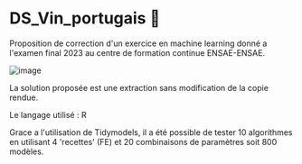 # DS_Vin_portugais :wine_glass:

Proposition de correction d'un exercice en machine learning donné a l'examen final 2023 au centre de formation continue ENSAE-ENSAE.

![image](https://github.com/Bendrox/DS_Vin_portugais/assets/145064474/c0ccaf34-3b35-464f-bd47-c320a216f385)


La solution proposée est une extraction sans modification de la copie rendue.

Le langage utilisé : R

Grace a l'utilisation de Tidymodels, il a été possible de tester 10 algorithmes en utilisant 4 'recettes' (FE) et 20 combinaisons de paramètres soit 800 modèles. 
